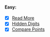 #### Easy:

 * [x] [Read More](https://github.com/TraiOi/CodeEval/blob/master/Easy/Read_More.pl)
 * [x] [Hidden Digits](https://github.com/TraiOi/CodeEval/blob/master/Easy/Hidden_Digits.pl)
 * [x] [Compare Points](https://github.com/TraiOi/CodeEval/blob/master/Easy/Compare_Points.pl)